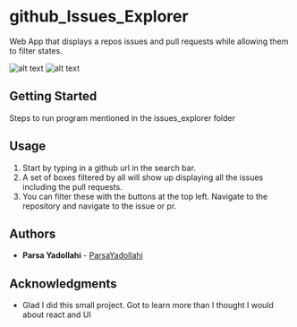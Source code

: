 # github_Issues_Explorer
Web App that displays a repos issues and pull requests while allowing them to filter states.

![alt text](https://github.com/ParsaYadollahi/github_Issues_Explorer/blob/master/images/Screen%20Shot%202020-01-24%20at%209.28.00%20AM.png)
![alt text](https://github.com/ParsaYadollahi/github_Issues_Explorer/blob/master/images/Screen%20Shot%202020-01-24%20at%209.28.17%20AM.png)

## Getting Started

Steps to run program mentioned in the issues_explorer folder

## Usage

1. Start by typing in a github url in the search bar.
2. A set of boxes filtered by all will show up displaying all the issues including the pull requests.
3. You can filter these with the buttons at the top left. Navigate to the repository and navigate to the issue or pr.

## Authors

* **Parsa Yadollahi** -  [ParsaYadollahi](https://github.com/ParsaYadollahi)

## Acknowledgments

* Glad I did this small project. Got to learn more than I thought I would about react and UI
